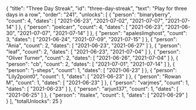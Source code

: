 {
  "title": "Three Day Streak",
  "id": "three-day-streak",
  "text": "Play for three days in a row",
  "order": "241",
  "unlocks": [
    {
      "person": "binaryberry",
      "count": 4,
      "dates": [
        "2021-06-23",
        "2021-07-02",
        "2021-07-07",
        "2021-07-14"
      ]
    },
    {
      "person": "joelcarr",
      "count": 4,
      "dates": [
        "2021-06-23",
        "2021-06-30",
        "2021-07-07",
        "2021-07-14"
      ]
    },
    {
      "person": "apaleslimghost",
      "count": 3,
      "dates": [
        "2021-06-24",
        "2021-07-09",
        "2021-07-15"
      ]
    },
    {
      "person": "Ania",
      "count": 2,
      "dates": [
        "2021-06-23",
        "2021-06-27"
      ]
    },
    {
      "person": "leaf",
      "count": 2,
      "dates": [
        "2021-06-23",
        "2021-07-04"
      ]
    },
    {
      "person": "Oliver Turner",
      "count": 2,
      "dates": [
        "2021-06-26",
        "2021-07-04"
      ]
    },
    {
      "person": "cb",
      "count": 2,
      "dates": [
        "2021-07-01",
        "2021-07-14"
      ]
    },
    {
      "person": "j-sheps",
      "count": 1,
      "dates": [
        "2021-06-23"
      ]
    },
    {
      "person": "Lily2point0",
      "count": 1,
      "dates": [
        "2021-06-23"
      ]
    },
    {
      "person": "Rowan M",
      "count": 1,
      "dates": [
        "2021-06-23"
      ]
    },
    {
      "person": "varjmes",
      "count": 1,
      "dates": [
        "2021-06-23"
      ]
    },
    {
      "person": "arjun137",
      "count": 1,
      "dates": [
        "2021-06-25"
      ]
    },
    {
      "person": "itsalex",
      "count": 1,
      "dates": [
        "2021-06-29"
      ]
    }
  ],
  "totalUnlocks": 25
}
